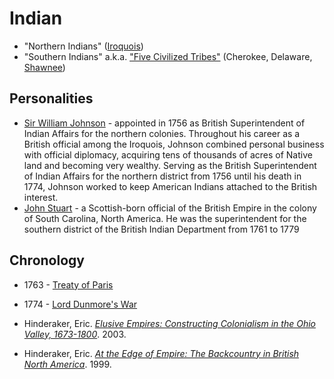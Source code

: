 # Indian

* "Northern Indians" ([Iroquois](https://www.notion.so/merovex/Iroquois-Wikipedia-d3637b49a075451aa48e61eb511d1b82))
* "Southern Indians" a.k.a. ["Five Civilized Tribes"](https://en.wikipedia.org/wiki/Five_Civilized_Tribes) (Cherokee, Delaware, [Shawnee](https://en.wikipedia.org/wiki/Shawnee))

## Personalities

* [Sir William Johnson](https://en.wikipedia.org/wiki/Sir_William_Johnson,_1st_Baronet) - appointed in 1756 as British Superintendent of Indian Affairs for the northern colonies. Throughout his career as a British official among the Iroquois, Johnson combined personal business with official diplomacy, acquiring tens of thousands of acres of Native land and becoming very wealthy. Serving as the British Superintendent of Indian Affairs for the northern district from 1756 until his death in 1774, Johnson worked to keep American Indians attached to the British interest.
* [John Stuart](https://en.wikipedia.org/wiki/John_Stuart_%28loyalist%29) - a Scottish-born official of the British Empire in the colony of South Carolina, North America. He was the superintendent for the southern district of the British Indian Department from 1761 to 1779

## Chronology

* 1763 - [Treaty of Paris](https://en.wikipedia.org/wiki/Treaty_of_Paris_%281763%29)
* 1774 - [Lord Dunmore's War](https://www.notion.so/merovex/Lord-Dunmore-s-War-Wikipedia-120308b5a0b14a3aafe4b2436e30112a)

* Hinderaker, Eric. _[Elusive Empires: Constructing Colonialism in the Ohio Valley, 1673-1800](https://amzn.to/2KGiuUR)_. 2003.
* Hinderaker, Eric. _[At the Edge of Empire: The Backcountry in British North America](https://amzn.to/31KpIN8)_. 1999.
